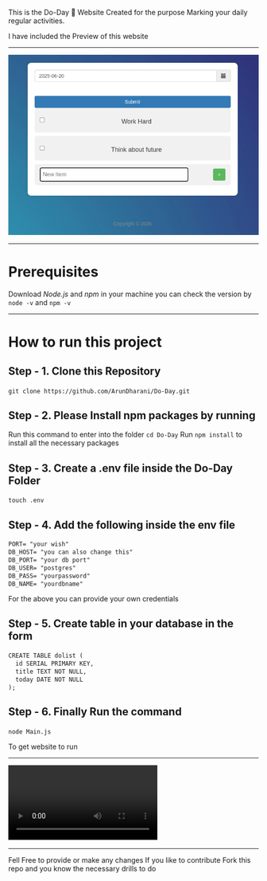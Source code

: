 This is the Do-Day :rocket:  Website Created for the purpose Marking your daily regular activities.

I have included the Preview of this website

---

![Preview](./Preview.png)

---

# Prerequisites
Download *Node.js* and *npm* in your machine
you can check the version by 
`node -v` and `npm -v`

---

# How to run this project 

## Step - 1. Clone this Repository
`git clone https://github.com/ArunDharani/Do-Day.git`

## Step - 2. Please Install npm packages by running
Run this command to enter into the folder `cd Do-Day`
Run `npm install` to install all the necessary packages

## Step - 3. Create a .env file inside the Do-Day Folder
`touch .env`

## Step - 4. Add the following inside the env file
```
PORT= "your wish"
DB_HOST= "you can also change this"
DB_PORT= "your db port"  
DB_USER= "postgres"
DB_PASS= "yourpassword"
DB_NAME= "yourdbname"

```
For the above you can provide your own credentials

## Step - 5. Create table in your database in the form 
```
CREATE TABLE dolist (
  id SERIAL PRIMARY KEY,
  title TEXT NOT NULL,
  today DATE NOT NULL
);
```

## Step - 6. Finally Run the command 
```node Main.js```

To get website to run

---

![Demo video](./Demo.mp4)

---

Fell Free to provide or make any changes 
If you like to contribute 
Fork this repo 
and you know the necessary drills to do 
